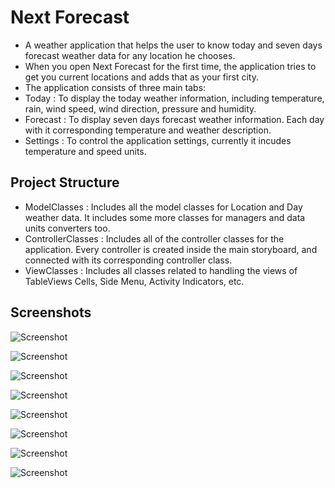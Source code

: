 # Next Forecast

- A weather application that helps the user to know today and seven days forecast weather data for any location he chooses.
- When you open Next Forecast for the first time, the application tries to get you current locations and adds that as your first city.
- The application consists of three main tabs:
- Today : To display the today weather information, including temperature, rain, wind speed, wind direction, pressure and humidity.
- Forecast : To display seven days forecast weather information. Each day with it corresponding temperature and weather description.
- Settings : To control the application settings, currently it incudes temperature and speed units.

## Project Structure
- ModelClasses : Includes all the model classes for Location and Day weather data. It includes some more classes for managers and data units converters too.
- ControllerClasses : Includes all of the controller classes for the application. Every controller is created inside the main storyboard, and connected with
its corresponding controller class.
- ViewClasses : Includes all classes related to handling the views of TableViews Cells, Side Menu, Activity Indicators, etc.

## Screenshots

![Screenshot](http://i.imgur.com/7nxsqAp.png)

![Screenshot](http://i.imgur.com/QNz64J4.png)

![Screenshot](http://i.imgur.com/XUcTavB.png)

![Screenshot](http://i.imgur.com/iBNRIcf.png)

![Screenshot](http://i.imgur.com/4pYeBJ7.png)

![Screenshot](http://i.imgur.com/tDOfNl2.png)

![Screenshot](http://i.imgur.com/RJYFW8v.png)

![Screenshot](http://i.imgur.com/D77G9CU.png)
